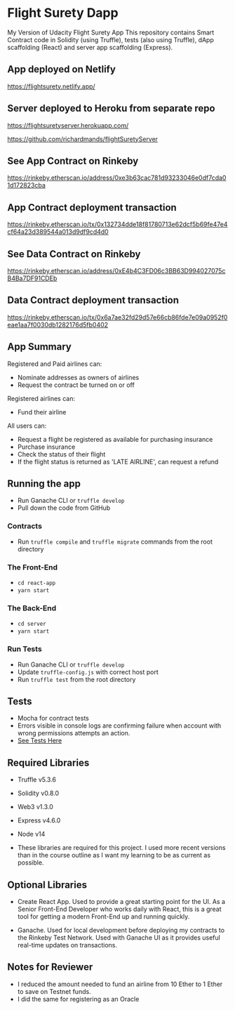 # Flight Surety Dapp
My Version of Udacity Flight Surety App
This repository contains Smart Contract code in Solidity (using Truffle), tests (also using Truffle), dApp scaffolding (React) and server app scaffolding (Express).

## App deployed on Netlify
https://flightsurety.netlify.app/
## Server deployed to Heroku from separate repo
https://flightsuretyserver.herokuapp.com/

https://github.com/richardmands/flightSuretyServer
## See App Contract on Rinkeby
https://rinkeby.etherscan.io/address/0xe3b63cac781d93233046e0df7cda01d172823cba
## App Contract deployment transaction
https://rinkeby.etherscan.io/tx/0x132734dde18f81780713e62dcf5b69fe47e4cf64a23d389544a013d9df9cd4d0
## See Data Contract on Rinkeby
https://rinkeby.etherscan.io/address/0xE4b4C3FD06c3BB63D994027075cB4Ba7DF91CDEb
## Data Contract deployment transaction
https://rinkeby.etherscan.io/tx/0x6a7ae32fd29d57e66cb86fde7e09a0952f0eae1aa7f0030db1282176d5fb0402

## App Summary
Registered and Paid airlines can:
- Nominate addresses as owners of airlines
- Request the contract be turned on or off

Registered airlines can:
- Fund their airline

All users can:
- Request a flight be registered as available for purchasing insurance
- Purchase insurance
- Check the status of their flight
- If the flight status is returned as 'LATE AIRLINE', can request a refund

## Running the app
- Run Ganache CLI or `truffle develop`
- Pull down the code from GitHub

### Contracts
- Run `truffle compile` and `truffle migrate` commands from the root directory

### The Front-End
- `cd react-app`
- `yarn start`

### The Back-End
- `cd server`
- `yarn start`

### Run Tests
- Run Ganache CLI or `truffle develop`
- Update `truffle-config.js` with correct host port
- Run `truffle test` from the root directory

## Tests
- Mocha for contract tests
- Errors visible in console logs are confirming failure when account with wrong permissions attempts an action.
- [See Tests Here](https://github.com/richardmands/supplyChain/blob/master/test/TestSupplychain.js)

## Required Libraries
- Truffle v5.3.6
- Solidity v0.8.0
- Web3 v1.3.0
- Express v4.6.0
- Node v14

- These libraries are required for this project. I used more recent versions than in the course outline as I want my learning to be as current as possible.

## Optional Libraries
- Create React App. Used to provide a great starting point for the UI. As a Senior Front-End Developer who works daily with React, this is a great tool for getting a modern Front-End up and running quickly.

- Ganache. Used for local development before deploying my contracts to the Rinkeby Test Network. Used with Ganache UI as it provides useful real-time updates on transactions.

## Notes for Reviewer
- I reduced the amount needed to fund an airline from 10 Ether to 1 Ether to save on Testnet funds.
- I did the same for registering as an Oracle
